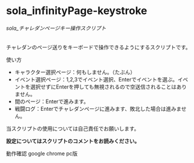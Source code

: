 # sola_infinityPage-keystroke

###### sola_チャレダンページキー操作スクリプト
チャレダンのページ送りをキーボードで操作できるようにするスクリプトです。

使い方
- キャラクター選択ページ：何もしません。（たぶん）
- イベント選択ページ：1,2,3でイベント選択、Enterでイベントを選ぶ。イベントを選択せずにEnterを押しても無視されるので空送信されることはありません。
- 間のページ：Enterで進みます。
- 戦闘ログ：Enterでチャレダンページに進みます、敗北した場合は進みません。

当スクリプトの使用については自己責任でお願いします。

**設定についてはスクリプトのコメントをお読みください。**

動作確認 google chrome pc版
